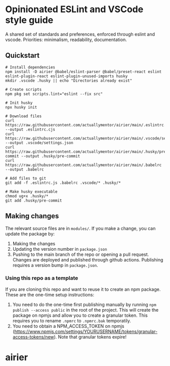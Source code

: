 # Opinionated ESLint and VSCode style guide

A shared set of standards and preferences, enforced through eslint and vscode. Priorities: minimalism, readability, documentation.

## Quickstart

```shell
# Install dependencies
npm install -D airier @babel/eslint-parser @babel/preset-react eslint eslint-plugin-react eslint-plugin-unused-imports husky
mkdir .vscode .husky || echo "Directories already exist"

# Create scripts
npm pkg set scripts.lint="eslint --fix src"

# Init husky
npx husky init

# Download files
curl https://raw.githubusercontent.com/actuallymentor/airier/main/.eslintrc.cjs --output .eslintrc.cjs
curl https://raw.githubusercontent.com/actuallymentor/airier/main/.vscode/settings.json --output .vscode/settings.json
curl https://raw.githubusercontent.com/actuallymentor/airier/main/.husky/pre-commit --output .husky/pre-commit
curl https://raw.githubusercontent.com/actuallymentor/airier/main/.babelrc --output .babelrc

# Add files to git
git add -f .eslintrc.js .babelrc .vscode/* .husky/*

# Make husky executable
chmod ug+x .husky/*
git add .husky/pre-commit
```

## Making changes

The relevant source files are in `modules/`. If you make a change, you can update the package by:

1. Making the changes
1. Updating the version number in `package.json`
1. Pushing to the main branch of the repo or opening a pull request. Changes are deployed and published through github actions. Publishing requires a version bump in `package.json`.

### Using this repo as a template

If you are cloning this repo and want to reuse it to create an npm package. These are the one-time setup instructions:

1. You need to do the one-time first publishing manually by running `npm publish --access public` in the root of the project. This will create the package on npmjs and allow you to create a granular token. This requires you to rename `.npmrc` to `.npmrc.bak` temporatily.
1. You need to obtain a NPM_ACCESS_TOKEN on npmjs (https://www.npmjs.com/settings/YOURUSERNAME/tokens/granular-access-tokens/new). Note that granular tokens expire!
# airier
